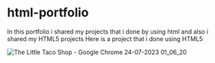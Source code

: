# html-portfolio
In this portfolio i shared my projects that i done by using html
and also i shared my HTML5 projects
Here is a project that i done using HTML5

![The Little Taco Shop - Google Chrome 24-07-2023 01_06_20](https://github.com/pavanvarma058/html-portfolio/assets/124238117/ef5584e1-1260-46d3-9fb5-5b29b708a5cd)
